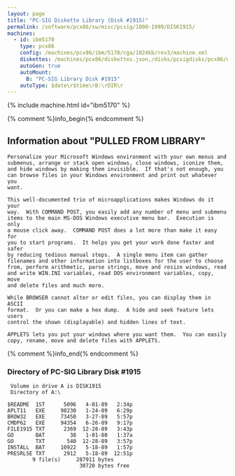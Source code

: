 ```yaml
---
layout: page
title: "PC-SIG Diskette Library (Disk #1915)"
permalink: /software/pcx86/sw/misc/pcsig/1000-1999/DISK1915/
machines:
  - id: ibm5170
    type: pcx86
    config: /machines/pcx86/ibm/5170/cga/1024kb/rev3/machine.xml
    diskettes: /machines/pcx86/diskettes.json,/disks/pcsigdisks/pcx86/diskettes.json
    autoGen: true
    autoMount:
      B: "PC-SIG Library Disk #1915"
    autoType: $date\r$time\rB:\rDIR\r
---
```


{% include machine.html id="ibm5170" %}

{% comment %}info_begin{% endcomment %}

## Information about "PULLED FROM LIBRARY"

    Personalize your Microsoft Windows environment with your own menus and
    submenus, arrange or stack open windows, close windows, iconize them,
    and hide windows by making them invisible.  If that's not enough, you
    can browse files in your Windows environment and print out whatever you
    want.
    
    This well-documented trio of microapplications makes Windows do it your
    way.  With COMMAND POST, you easily add any number of menu and submenu
    items to the main MS-DOS Windows executive menu bar.  Execution is only
    a mouse click away.  COMMAND POST does a lot more than make it easy for
    you to start programs.  It helps you get your work done faster and safer
    by reducing tedious manual steps.  A single menu item can gather
    filenames and other information into listboxes for the user to choose
    from, perform arithmetic, parse strings, move and resize windows, read
    and write WIN.INI variables, read DOS environment variables, copy, move
    and delete files and much more.
    
    While BROWSER cannot alter or edit files, you can display them in ASCII
    format.  Or you can make a hex dump.  A hide and seek feature lets users
    control the shown (displayable) and hidden lines of text.
    
    APPLETS lets you put your windows where you want them.  You can easily
    copy, rename, move and delete files with APPLETS.
{% comment %}info_end{% endcomment %}


### Directory of PC-SIG Library Disk #1915

     Volume in drive A is DISK1915
     Directory of A:\

    $README  1ST      5096   4-01-89   2:34p
    APLT11   EXE     98230   1-24-89   6:29p
    BROW32   EXE     73450   3-27-89   5:57p
    CMDP62   EXE     94354   6-26-89   9:17p
    FILE1915 TXT      2369  12-28-89   3:43p
    GO       BAT        38   1-01-80   1:37a
    GO       TXT       540  12-28-89   3:57p
    INSTALL  BAT     10922   5-18-89   1:57p
    PRESRLSE TXT      2912   5-18-89  12:51p
            9 file(s)     287911 bytes
                           30720 bytes free
